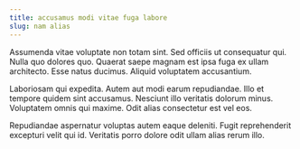 ```yaml
---
title: accusamus modi vitae fuga labore
slug: nam alias
---
```


Assumenda vitae voluptate non totam sint. Sed officiis ut consequatur qui. Nulla quo dolores quo. Quaerat saepe magnam est ipsa fuga ex ullam architecto. Esse natus ducimus. Aliquid voluptatem accusantium.

Laboriosam qui expedita. Autem aut modi earum repudiandae. Illo et tempore quidem sint accusamus. Nesciunt illo veritatis dolorum minus. Voluptatem omnis qui maxime. Odit alias consectetur est vel eos.

Repudiandae aspernatur voluptas autem eaque deleniti. Fugit reprehenderit excepturi velit qui id. Veritatis porro dolore odit ullam alias rerum illo.
